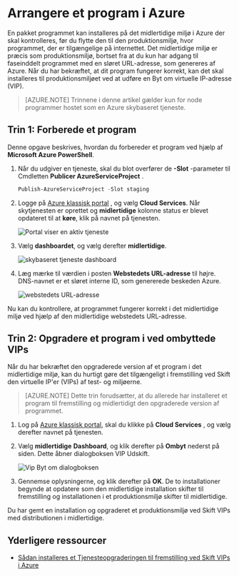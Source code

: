 <properties 
    pageTitle="Fase en skybaseret tjeneste installation (Node.js) | Microsoft Azure" 
    description="Lær at installere dit Azure program til et midlertidigt miljø, og derefter installere til et produktionsmiljø ved hjælp af Byt om virtuelle IP-adresse (VIP)." 
    services="cloud-services" 
    documentationCenter="nodejs" 
    authors="rmcmurray" 
    manager="wpickett" 
    editor=""/>

<tags 
    ms.service="cloud-services" 
    ms.workload="tbd" 
    ms.tgt_pltfrm="na" 
    ms.devlang="nodejs" 
    ms.topic="article" 
    ms.date="08/11/2016" 
    ms.author="robmcm"/>



# <a name="staging-an-application-in-azure"></a>Arrangere et program i Azure

En pakket programmet kan installeres på det midlertidige miljø i Azure der skal kontrolleres, før du flytte den til den produktionsmiljø, hvor programmet, der er tilgængelige på internettet. Det midlertidige miljø er præcis som produktionsmiljø, bortset fra at du kun har adgang til faseinddelt programmet med en sløret URL-adresse, som genereres af Azure. Når du har bekræftet, at dit program fungerer korrekt, kan det skal installeres til produktionsmiljøet ved at udføre en Byt om virtuelle IP-adresse (VIP).

> [AZURE.NOTE] Trinnene i denne artikel gælder kun for node programmer hostet som en Azure skybaseret tjeneste.

## <a name="step-1-stage-an-application"></a>Trin 1: Forberede et program

Denne opgave beskrives, hvordan du forbereder et program ved hjælp af **Microsoft Azure PowerShell**.

1.  Når du udgiver en tjeneste, skal du blot overfører de **-Slot** -parameter til Cmdletten **Publicer AzureServiceProject** .

    ```powershell
    Publish-AzureServiceProject -Slot staging
    ```

2.  Logge på [Azure klassisk portal] , og vælg **Cloud Services**. Når skytjenesten er oprettet og **midlertidige** kolonne status er blevet opdateret til at **køre**, klik på navnet på tjenesten.

    ![Portal viser en aktiv tjeneste][cloud-service]

3.  Vælg **dashboardet**, og vælg derefter **midlertidige**.

    ![skybaseret tjeneste dashboard][cloud-service-dashboard]

4. Læg mærke til værdien i posten **Webstedets URL-adresse** til højre. DNS-navnet er et sløret interne ID, som genererede beskeden Azure.

    ![webstedets URL-adresse][cloud-service-staging-url]

Nu kan du kontrollere, at programmet fungerer korrekt i det midlertidige miljø ved hjælp af den midlertidige webstedets URL-adresse.

## <a name="step-2-upgrade-an-application-in-production-by-swapping-vips"></a>Trin 2: Opgradere et program i ved ombyttede VIPs

Når du har bekræftet den opgraderede version af et program i det midlertidige miljø, kan du hurtigt gøre det tilgængeligt i fremstilling ved Skift den virtuelle IP'er (VIPs) af test- og miljøerne.

> [AZURE.NOTE] Dette trin forudsætter, at du allerede har installeret et program til fremstilling og midlertidigt den opgraderede version af programmet.

1.  Log på [Azure klassisk portal], skal du klikke på **Cloud Services** , og vælg derefter navnet på tjenesten.

2.  Vælg **midlertidige** **Dashboard**, og klik derefter på **Ombyt** nederst på siden. Dette åbner dialogboksen VIP Udskift.

    ![Vip Byt om dialogboksen][vip-swap-dialog]

3.  Gennemse oplysningerne, og klik derefter på **OK**. De to installationer begynde at opdatere som den midlertidige installation skifter til fremstilling og installationen i et produktionsmiljø skifter til midlertidige.

Du har gemt en installation og opgraderet et produktionsmiljø ved Skift VIPs med distributionen i midlertidige.

## <a name="additional-resources"></a>Yderligere ressourcer

- [Sådan installeres et Tjenesteopgraderingen til fremstilling ved Skift VIPs i Azure]

[Azure klassisk portal]: http://manage.windowsazure.com
[cloud-service]: ./media/cloud-services-nodejs-stage-application/staging-cloud-service-running.png
[cloud-service-dashboard]: ./media/cloud-services-nodejs-stage-application/cloud-service-dashboard-staging.png
[cloud-service-staging-url]: ./media/cloud-services-nodejs-stage-application/cloud-service-staging-url.png
[vip-swap-dialog]: ./media/cloud-services-nodejs-stage-application/vip-swap-dialog.png
[Sådan installeres et Tjenesteopgraderingen til fremstilling ved Skift VIPs i Azure]: cloud-services-how-to-manage.md#how-to-swap-deployments-to-promote-a-staged-deployment-to-production
